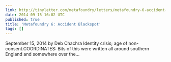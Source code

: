 ```yaml
---
link: http://tinyletter.com/metafoundry/letters/metafoundry-6-accident-blackspot
date: 2014-09-15 16:02 UTC
published: true
title: 'Metafoundry 6: Accident Blackspot'
tags: []
---
```


September 15, 2014 by Deb Chachra Identity crisis; age of non-consent.COORDINATES: Bits of this were written all around southern England and somewhere over the…
